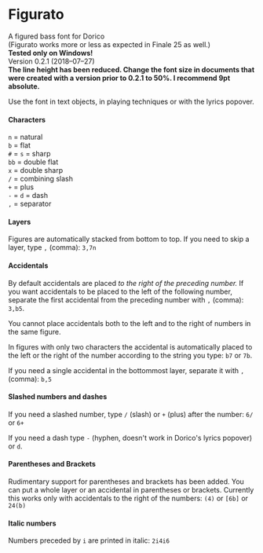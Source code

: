 # Figurato
A figured bass font for Dorico  
(Figurato works more or less as expected in Finale 25 as well.)  
**Tested only on Windows!**  
Version 0.2.1 (2018–07–27)  
**The line height has been reduced. Change the font size in documents that were created with a version prior to 0.2.1 to 50%. I recommend 9pt absolute.**

Use the font in text objects, in playing techniques or with the lyrics popover.  

#### Characters
`n` = natural  
`b` = flat  
`#` = `s` = sharp  
`bb` = double flat  
`x` = double sharp  
`/` = combining slash  
`+` = plus  
`-` = `d` = dash  
`,` = separator

#### Layers
Figures are automatically stacked from bottom to top. If you need to skip a layer, type `,` (comma): `3,7n`

#### Accidentals
By default accidentals are placed *to the right of the preceding number.* If you want accidentals to be placed to the left of the following number, separate the first accidental from the preceding number with `,` (comma): `3,b5`.

You cannot place accidentals both to the left and to the right of numbers in the same figure.

In figures with only two characters the accidental is automatically placed to the left or the right of the number according to the string you type: `b7` or `7b`.

If you need a single accidental in the bottommost layer, separate it with `,` (comma): `b,5`

#### Slashed numbers and dashes
If you need a slashed number, type `/` (slash) or `+` (plus) after the number: `6/` or `6+`

If you need a dash type `-` (hyphen, doesn't work in Dorico's lyrics popover) or `d`.

#### Parentheses and Brackets
Rudimentary support for parentheses and brackets has been added. You can put a whole layer or an accidental in parentheses or brackets. Currently this works only with accidentals to the right of the numbers: `(4)` or `[6b]` or `24(b)`

#### Italic numbers
Numbers preceded by `i` are printed in italic: `2i4i6`
